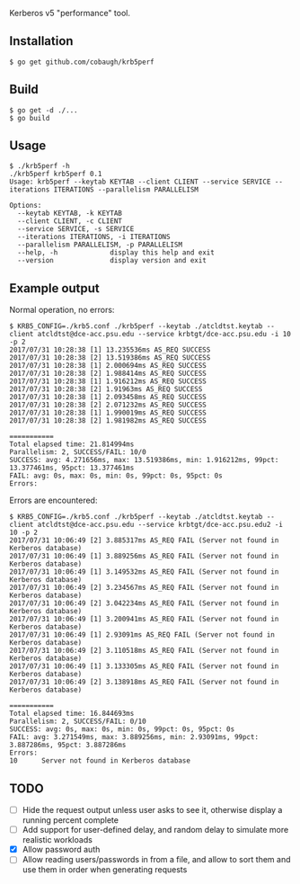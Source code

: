 Kerberos v5 "performance" tool.

## Installation
`$ go get github.com/cobaugh/krb5perf`

## Build
```
$ go get -d ./...
$ go build
```

## Usage
```
$ ./krb5perf -h
./krb5perf krb5perf 0.1
Usage: krb5perf --keytab KEYTAB --client CLIENT --service SERVICE --iterations ITERATIONS --parallelism PARALLELISM

Options:
  --keytab KEYTAB, -k KEYTAB
  --client CLIENT, -c CLIENT
  --service SERVICE, -s SERVICE
  --iterations ITERATIONS, -i ITERATIONS
  --parallelism PARALLELISM, -p PARALLELISM
  --help, -h             display this help and exit
  --version              display version and exit
```

## Example output
Normal operation, no errors:
```
$ KRB5_CONFIG=./krb5.conf ./krb5perf --keytab ./atcldtst.keytab --client atcldtst@dce-acc.psu.edu --service krbtgt/dce-acc.psu.edu -i 10 -p 2
2017/07/31 10:28:38 [1] 13.235536ms AS_REQ SUCCESS
2017/07/31 10:28:38 [2] 13.519386ms AS_REQ SUCCESS
2017/07/31 10:28:38 [1] 2.000694ms AS_REQ SUCCESS
2017/07/31 10:28:38 [2] 1.988414ms AS_REQ SUCCESS
2017/07/31 10:28:38 [1] 1.916212ms AS_REQ SUCCESS
2017/07/31 10:28:38 [2] 1.91963ms AS_REQ SUCCESS
2017/07/31 10:28:38 [1] 2.093458ms AS_REQ SUCCESS
2017/07/31 10:28:38 [2] 2.071232ms AS_REQ SUCCESS
2017/07/31 10:28:38 [1] 1.990019ms AS_REQ SUCCESS
2017/07/31 10:28:38 [2] 1.981982ms AS_REQ SUCCESS

===========
Total elapsed time: 21.814994ms
Parallelism: 2, SUCCESS/FAIL: 10/0
SUCCESS: avg: 4.271656ms, max: 13.519386ms, min: 1.916212ms, 99pct: 13.377461ms, 95pct: 13.377461ms
FAIL: avg: 0s, max: 0s, min: 0s, 99pct: 0s, 95pct: 0s
Errors:
```

Errors are encountered:
```
$ KRB5_CONFIG=./krb5.conf ./krb5perf --keytab ./atcldtst.keytab --client atcldtst@dce-acc.psu.edu --service krbtgt/dce-acc.psu.edu2 -i 10 -p 2                                    
2017/07/31 10:06:49 [2] 3.885317ms AS_REQ FAIL (Server not found in Kerberos database)
2017/07/31 10:06:49 [1] 3.889256ms AS_REQ FAIL (Server not found in Kerberos database)
2017/07/31 10:06:49 [1] 3.149532ms AS_REQ FAIL (Server not found in Kerberos database)
2017/07/31 10:06:49 [2] 3.234567ms AS_REQ FAIL (Server not found in Kerberos database)
2017/07/31 10:06:49 [2] 3.042234ms AS_REQ FAIL (Server not found in Kerberos database)
2017/07/31 10:06:49 [1] 3.200941ms AS_REQ FAIL (Server not found in Kerberos database)
2017/07/31 10:06:49 [1] 2.93091ms AS_REQ FAIL (Server not found in Kerberos database)
2017/07/31 10:06:49 [2] 3.110518ms AS_REQ FAIL (Server not found in Kerberos database)
2017/07/31 10:06:49 [1] 3.133305ms AS_REQ FAIL (Server not found in Kerberos database)
2017/07/31 10:06:49 [2] 3.138918ms AS_REQ FAIL (Server not found in Kerberos database)

===========
Total elapsed time: 16.844693ms
Parallelism: 2, SUCCESS/FAIL: 0/10
SUCCESS: avg: 0s, max: 0s, min: 0s, 99pct: 0s, 95pct: 0s
FAIL: avg: 3.271549ms, max: 3.889256ms, min: 2.93091ms, 99pct: 3.887286ms, 95pct: 3.887286ms
Errors:
10      Server not found in Kerberos database
```

## TODO
- [ ] Hide the request output unless user asks to see it, otherwise display a running percent complete 
- [ ] Add support for user-defined delay, and random delay to simulate more realistic workloads
- [x] Allow password auth
- [ ] Allow reading users/passwords in from a file, and allow to sort them and use them in order when generating requests
